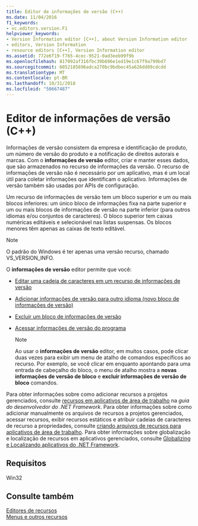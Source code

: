 ```yaml
---
title: Editor de informações de versão (C++)
ms.date: 11/04/2016
f1_keywords:
- vc.editors.version.F1
helpviewer_keywords:
- Version Information editor [C++], about Version Information editor
- editors, Version Information
- resource editors [C++], Version Information editor
ms.assetid: 772e6f19-f765-4cec-9521-0ad3eeb99f9b
ms.openlocfilehash: 817092af316fbc39b696e1ed19e1c67f9a799bd7
ms.sourcegitcommit: 6052185696adca270bc9bdbec45a626dd89cdcdd
ms.translationtype: MT
ms.contentlocale: pt-BR
ms.lasthandoff: 10/31/2018
ms.locfileid: "50667487"
---
```

# <a name="version-information-editor-c"></a>Editor de informações de versão (C++)

Informações de versão consistem da empresa e identificação de produto, um número de versão do produto e a notificação de direitos autorais e marcas. Com o **informações de versão** editor, criar e manter esses dados, que são armazenados no recurso de informações da versão. O recurso de informações de versão não é necessário por um aplicativo, mas é um local útil para coletar informações que identificam o aplicativo. Informações de versão também são usadas por APIs de configuração.

Um recurso de informações de versão tem um bloco superior e um ou mais blocos inferiores: um único bloco de informações fixa na parte superior e um ou mais blocos de informações de versão na parte inferior (para outros idiomas e/ou conjuntos de caracteres). O bloco superior tem caixas numéricas editáveis e selecionável nas listas suspensas. Os blocos menores têm apenas as caixas de texto editável.

> [!NOTE]
> O padrão do Windows é ter apenas uma versão recurso, chamado VS_VERSION_INFO.

O **informações de versão** editor permite que você:

- [Editar uma cadeia de caracteres em um recurso de informações de versão](../windows/editing-a-string-in-a-version-information-resource.md)

- [Adicionar informações de versão para outro idioma (novo bloco de informações de versão)](../windows/adding-version-information-for-another-language.md)

- [Excluir um bloco de informações de versão](../windows/deleting-a-version-information-block.md)

- [Acessar informações de versão do programa](../windows/accessing-version-information-from-within-your-program.md)

   > [!NOTE]
   > Ao usar o **informações de versão** editor, em muitos casos, pode clicar duas vezes para exibir um menu de atalho de comandos específicos ao recurso. Por exemplo, se você clicar em enquanto apontando para uma entrada de cabeçalho do bloco, o menu de atalho mostra a **novas informações de versão de bloco** e **excluir informações de versão de bloco** comandos.

Para obter informações sobre como adicionar recursos a projetos gerenciados, consulte [recursos em aplicativos de área de trabalho](/dotnet/framework/resources/index) na *guia do desenvolvedor do .NET Framework*. Para obter informações sobre como adicionar manualmente os arquivos de recursos a projetos gerenciados, acessar recursos, exibir recursos estáticos e atribuir cadeias de caracteres de recurso a propriedades, consulte [criando arquivos de recursos para aplicativos de área de trabalho](/dotnet/framework/resources/creating-resource-files-for-desktop-apps). Para obter informações sobre globalização e localização de recursos em aplicativos gerenciados, consulte [Globalizing e Localizando aplicativos do .NET Framework](/dotnet/standard/globalization-localization/index).

## <a name="requirements"></a>Requisitos

Win32

## <a name="see-also"></a>Consulte também

[Editores de recursos](../windows/resource-editors.md)<br/>
[Menus e outros recursos](https://msdn.microsoft.com/library/windows/desktop/ms632583.aspx)